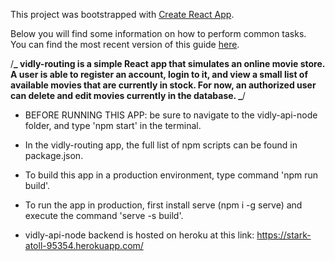 This project was bootstrapped with [Create React App](https://github.com/facebookincubator/create-react-app).

Below you will find some information on how to perform common tasks.<br>
You can find the most recent version of this guide [here](https://github.com/facebookincubator/create-react-app/blob/master/packages/react-scripts/template/README.md).

/**_
vidly-routing is a simple React app that simulates an online movie store. A user is able to register an account, login to it, and view a small list of available movies that are currently in stock. For now, an authorized user can delete and edit movies currently in the database.
_**/

- BEFORE RUNNING THIS APP: be sure to navigate to the vidly-api-node folder, and type 'npm start' in the terminal.
- In the vidly-routing app, the full list of npm scripts can be found in package.json.
- To build this app in a production environment, type command 'npm run build'.
- To run the app in production, first install serve (npm i -g serve) and execute the command 'serve -s build'.

- vidly-api-node backend is hosted on heroku at this link: https://stark-atoll-95354.herokuapp.com/
